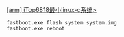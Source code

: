 <a href="https://brightereyer2.github.io/2020/02/12//articles/2020/02/12/1581505786000.html/" target="_blank">[arm] iTop6818最小linux-c系统></a>

```
fastboot.exe flash system system.img
fastboot.exe reboot
```
